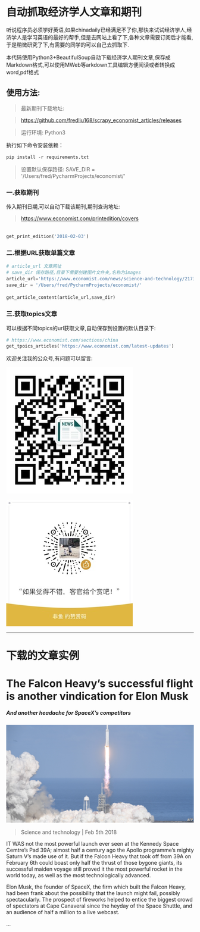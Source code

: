 # 自动抓取经济学人文章和期刊


听说程序员必须学好英语,如果chinadaily已经满足不了你,那快来试试经济学人,经济学人是学习英语的最好的帮手,但是去网站上看了下,各种文章需要订阅后才能看,于是稍微研究了下,有需要的同学的可以自己去抓取下.

本代码使用Python3+BeautifulSoup自动下载经济学人期刊文章,保存成Markdown格式,可以使用MWeb等arkdown工具编辑方便阅读或者转换成word,pdf格式
 

## 使用方法:

> 最新期刊下载地址:

>https://github.com/fredliu168/scrapy_economist_articles/releases

> 运行环境: Python3 

执行如下命令安装依赖：

```python
pip install -r requirements.txt
``` 

> 设置默认保存路径: SAVE_DIR = '/Users/fred/PycharmProjects/economist/'


### 一.获取期刊

传入期刊日期,可以自动下载该期刊,期刊查询地址:

> https://www.economist.com/printedition/covers

```python

get_print_edition('2018-02-03')

```

### 二.根据URL获取单篇文章


```python
# article_url 文章网址
# save_dir 保存路径,目录下需要创建图片文件夹,名称为images
article_url='https://www.economist.com/news/science-and-technology/21736394-it-all-depends-which-palaeontologist-you-ask-strange-fossil-spider-or-maybe-not'
save_dir = '/Users/fred/PycharmProjects/economist/'

get_article_content(article_url,save_dir)

```

### 三.获取topics文章

可以根据不同topics的url获取文章,自动保存到设置的默认目录下:

```python
# https://www.economist.com/sections/china
get_tpoics_articles('https://www.economist.com/latest-updates')

```

欢迎关注我的公众号,有问题可以留言:

![公众号](images/wechat-qcode.jpg )

![赞赏](images/wx_shang.jpg)


---

# 下载的文章实例

# The Falcon Heavy’s successful flight is another vindication for Elon Musk

##### And another headache for SpaceX’s competitors

![image](images/20180210_blp904_facebook.jpg)

> Science and technology | Feb 5th 2018

IT WAS not the most powerful launch ever seen at the Kennedy Space Cemtre’s Pad 39A; almost half a century ago the Apollo programme’s mighty Saturn V’s made use of it. But if the Falcon Heavy that took off from 39A on February 6th could boast only half the thrust of those bygone giants, its successful maiden voyage still proved it the most powerful rocket in the world today, as well as the most technologically advanced.

Elon Musk, the founder of SpaceX, the firm which built the Falcon Heavy, had been frank about the possibility that the launch might fail, possibly spectacularly. The prospect of fireworks helped to entice the biggest crowd of spectators at Cape Canaveral since the heyday of the Space Shuttle, and an audience of half a million to a live webcast.

...